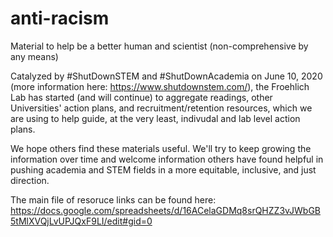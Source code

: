 # anti-racism
Material to help be a better human and scientist (non-comprehensive by any means)

Catalyzed by #ShutDownSTEM and #ShutDownAcademia on June 10, 2020 (more information here: https://www.shutdownstem.com/), the Froehlich Lab has started (and will continue) to aggregate readings, other Universities' action plans, and recruitment/retention resources, which we are using to help guide, at the very least, indivudal and lab level action plans.

We hope others find these materials useful. We'll try to keep growing the information over time and welcome information others have found helpful in pushing academia and STEM fields in a more equitable, inclusive, and just direction.

The main file of resoruce links can be found here: https://docs.google.com/spreadsheets/d/16ACelaGDMq8srQHZZ3vJWbGB5tMlXVQjLvUPJQxF9LI/edit#gid=0
